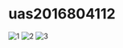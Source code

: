 # uas2016804112

![1](https://user-images.githubusercontent.com/47092017/51808836-08ee0480-22cc-11e9-9f98-dd5d49f5b277.jpg)
![2](https://user-images.githubusercontent.com/47092017/51808837-09869b00-22cc-11e9-88c9-7784aa38161c.jpg)
![3](https://user-images.githubusercontent.com/47092017/51808838-09869b00-22cc-11e9-8cb6-85ca91eeb4e2.jpg)
